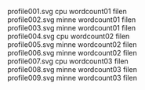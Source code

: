 profile001.svg cpu wordcount01 filen  
profile002.svg minne wordcount01 filen  
profile003.svg minne wordcount01 filen  
profile004.svg cpu wordcount02 filen  
profile005.svg minne wordcount02 filen  
profile006.svg minne wordcount02 filen  
profile007.svg cpu wordcount03 filen  
profile008.svg minne wordcount03 filen  
profile009.svg minne wordcount03 filen  
